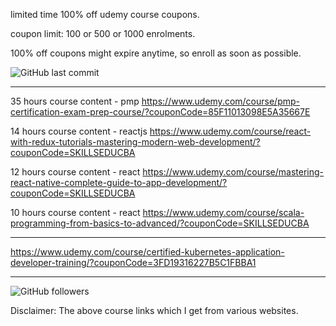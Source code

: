 

limited time 100% off udemy course coupons.

coupon limit: 100 or 500 or 1000 enrolments.

100% off coupons might expire anytime, so enroll as soon as possible.

![GitHub last commit](https://img.shields.io/github/last-commit/josepraveen/udemy) 

___________________________________________________

35 hours course content - pmp
https://www.udemy.com/course/pmp-certification-exam-prep-course/?couponCode=85F11013098E5A35667E

14 hours course content - reactjs
https://www.udemy.com/course/react-with-redux-tutorials-mastering-modern-web-development/?couponCode=SKILLSEDUCBA

12 hours course content - react 
https://www.udemy.com/course/mastering-react-native-complete-guide-to-app-development/?couponCode=SKILLSEDUCBA

10 hours course content - react 
https://www.udemy.com/course/scala-programming-from-basics-to-advanced/?couponCode=SKILLSEDUCBA
___________________________________________________

https://www.udemy.com/course/certified-kubernetes-application-developer-training/?couponCode=3FD19316227B5C1FBBA1

_________________________________________________

<img alt="GitHub followers" src="https://img.shields.io/github/followers/josepraveen?style=social">


Disclaimer: The above course links which I get from various websites. 






